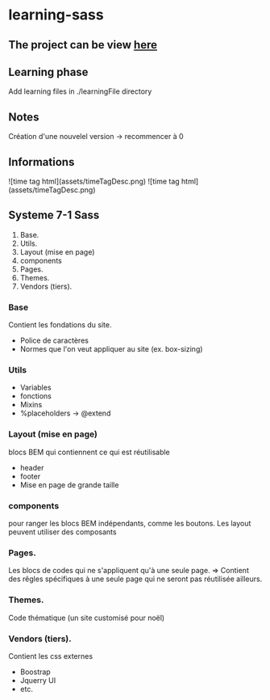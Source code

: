 # learning-sass

## The project can be view [here](https://xavcha03.github.io/learning-sass/)

## Learning phase

Add learning files in ./learningFile directory

## Notes

Création d'une nouvelel version -> recommencer à 0

## Informations

<time> 
![time tag html](assets/timeTagDesc.png)
![time tag html](assets/timeTagDesc.png)

## Systeme 7-1 Sass

1. Base.
2. Utils.
3. Layout (mise en page)
4. components
5. Pages.
6. Themes.
7. Vendors (tiers).

### Base

Contient les fondations du site.

- Police de caractères
- Normes que l'on veut appliquer au site (ex. box-sizing)

### Utils

- Variables
- fonctions
- Mixins
- %placeholders -> @extend

### Layout (mise en page)

blocs BEM qui contiennent ce qui est réutilisable

- header
- footer
- Mise en page de grande taille

### components

pour ranger les blocs BEM indépendants, comme les boutons.
Les layout peuvent utiliser des composants

### Pages.

Les blocs de codes qui ne s'appliquent qu'à une seule page.
=> Contient des rêgles spécifiques à une seule page qui ne seront pas réutilisée ailleurs.

### Themes.

Code thématique (un site customisé pour noël)

### Vendors (tiers).

Contient les css externes

- Boostrap
- Jquerry UI
- etc.
